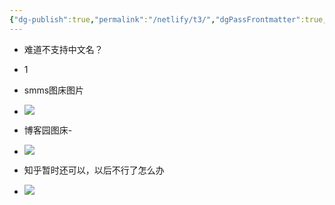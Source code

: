 ```yaml
---
{"dg-publish":true,"permalink":"/netlify/t3/","dgPassFrontmatter":true,"noteIcon":""}
---
```


- 难道不支持中文名？
- 1
- smms图床图片
- ![](https://s2.loli.net/2024/07/26/xrsUKjZJ28t7wEh.png)

- 博客园图床-
- ![](https://img2024.cnblogs.com/other/626506/202407/626506-20240726023214556-194315284.png)
- 知乎暂时还可以，以后不行了怎么办
- ![](https://pic4.zhimg.com/v2-8a2485f699ef4d880d01a54a7efa9923_r.jpg)